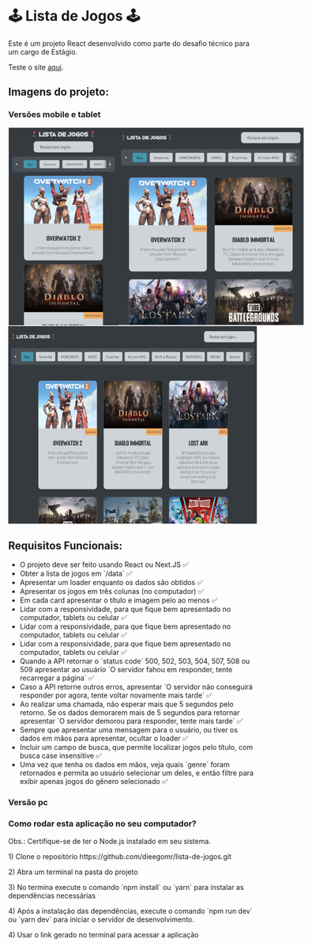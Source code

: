 <h1>🕹️ Lista de Jogos 🕹️</h1>

<p>
Este é um projeto React desenvolvido como parte do desafio técnico para um cargo de Estágio.
</p>

<p>Teste o site <a href="https://lista-de-jogos-rho.vercel.app" target="_blank">aqui</a>.</p>

<h2>Imagens do projeto:</h2>

<h3>Versões mobile e tablet</h3>
<div style="display: flex; flex-direction: row;">
<img src="mobile.png" alt="project screenshot" width="250" height="400">
<img src="tablet.png" alt="project screenshot" width="500" height="400">
</div>
<img src="pc.png" alt="project screenshot" width="800" height="400">

<h2>Requisitos Funcionais:</h2>

<ul>
<li>O projeto deve ser feito usando React ou Next.JS ✅</li>
<li>Obter a lista de jogos em `/data` ✅</li>
<li>Apresentar um loader enquanto os dados são obtidos ✅</li>
<li>Apresentar os jogos em três colunas (no computador) ✅</li>
<li>Em cada card apresentar o título e imagem pelo ao menos ✅</li>
<li>Lidar com a responsividade, para que fique bem apresentado no computador, tablets ou celular ✅</li>
<li>Lidar com a responsividade, para que fique bem apresentado no computador, tablets ou celular ✅</li>
<li>Lidar com a responsividade, para que fique bem apresentado no computador, tablets ou celular ✅</li>
<li>Quando a API retornar o `status code` 500, 502, 503, 504, 507, 508 ou 509 apresentar ao usuário `O servidor fahou em responder, tente recarregar a página` ✅</li>
<li>Caso a API retorne outros erros, apresentar `O servidor não conseguirá responder por agora, tente voltar novamente mais tarde` ✅</li>
<li>Ao realizar uma chamada, não esperar mais que 5 segundos pelo retorno. Se os dados demorarem mais de 5 segundos para retornar apresentar `O servidor demorou para responder, tente mais tarde` ✅</li>
<li>Sempre que apresentar uma mensagem para o usuário, ou tiver os dados em mãos para apresentar, ocultar o loader ✅</li>
<li>Incluir um campo de busca, que permite localizar jogos pelo título, com busca case insensitive ✅</li>
<li>Uma vez que tenha os dados em mãos, veja quais `genre` foram retornados e permita ao usuário selecionar um deles, e então filtre para exibir apenas jogos do gênero selecionado ✅</li>
</ul>

<h3>Versão pc</h3>

<h3 >Como rodar esta aplicação no seu computador?</h3>

<p>Obs.: Certifique-se de ter o Node.js instalado em seu sistema. <p>

<p>1) Clone o repositório https://github.com/dieegomr/lista-de-jogos.git</p>
<p>2) Abra um terminal na pasta do projeto</p>
<p>3) No termina execute o comando `npm install` ou `yarn` para instalar as dependências necessárias</p>
<p>4) Após a instalação das dependências, execute o comando `npm run dev` ou `yarn dev` para iniciar o servidor de desenvolvimento.</p>
<p>4) Usar o link gerado no terminal para acessar a aplicação</p>
